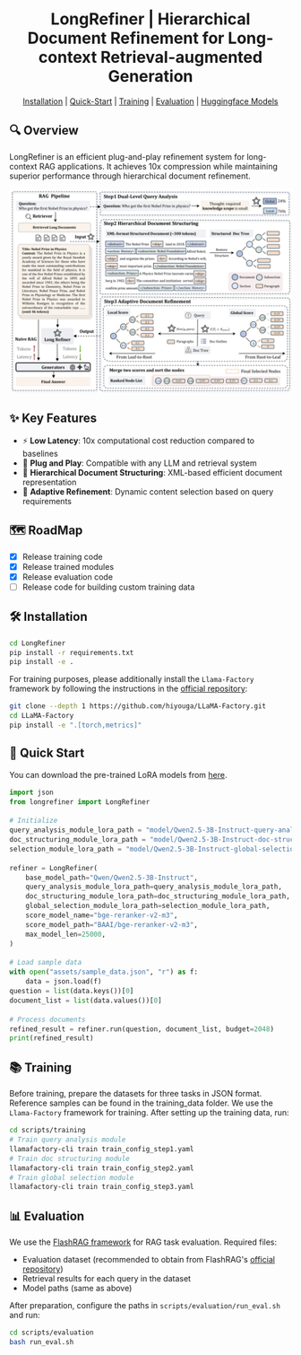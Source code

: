 # <div align="center">LongRefiner | Hierarchical Document Refinement for Long-context Retrieval-augmented Generation</div>

<div align="center">
<p>
<a href="#️-installation">Installation</a> |
<a href="#-quick-start">Quick-Start</a> |
<a href="#-training">Training</a> |
<a href="#-evaluation">Evaluation</a> |
<a href='https://huggingface.co/collections/jinjiajie/longrefiner-683ac32af1dc861d4c5d00e2'>Huggingface Models</a>
</p>
</div>

## 🔍 Overview

LongRefiner is an efficient plug-and-play refinement system for long-context RAG applications. It achieves 10x compression while maintaining superior performance through hierarchical document refinement.

<div align="center">
<img src="/assets/main_figure.jpg" width="800px">
</div>

## ✨ Key Features

- ⚡ **Low Latency**: 10x computational cost reduction compared to baselines
- 🔌 **Plug and Play**: Compatible with any LLM and retrieval system
- 📑 **Hierarchical Document Structuring**: XML-based efficient document representation 
- 🔄 **Adaptive Refinement**: Dynamic content selection based on query requirements

## 🗺️ RoadMap

- [x] Release training code
- [x] Release trained modules
- [x] Release evaluation code
- [ ] Release code for building custom training data

## 🛠️ Installation

```bash
cd LongRefiner
pip install -r requirements.txt
pip install -e .
```

For training purposes, please additionally install the `Llama-Factory` framework by following the instructions in the [official repository](https://github.com/hiyouga/LLaMA-Factory):

```bash
git clone --depth 1 https://github.com/hiyouga/LLaMA-Factory.git
cd LLaMA-Factory
pip install -e ".[torch,metrics]"
```

## 🚀 Quick Start

You can download the pre-trained LoRA models from [here](https://drive.google.com/file/d/1ZCHFwCNggDtZzf_cV4tH5VPZT0mGulaY/view?usp=sharing).

```python
import json
from longrefiner import LongRefiner

# Initialize
query_analysis_module_lora_path = "model/Qwen2.5-3B-Instruct-query-analysis"
doc_structuring_module_lora_path = "model/Qwen2.5-3B-Instruct-doc-structuring"
selection_module_lora_path = "model/Qwen2.5-3B-Instruct-global-selection"

refiner = LongRefiner(
    base_model_path="Qwen/Qwen2.5-3B-Instruct",
    query_analysis_module_lora_path=query_analysis_module_lora_path,
    doc_structuring_module_lora_path=doc_structuring_module_lora_path,
    global_selection_module_lora_path=selection_module_lora_path,
    score_model_name="bge-reranker-v2-m3",
    score_model_path="BAAI/bge-reranker-v2-m3",
    max_model_len=25000,
)

# Load sample data
with open("assets/sample_data.json", "r") as f:
    data = json.load(f)
question = list(data.keys())[0]
document_list = list(data.values())[0]

# Process documents
refined_result = refiner.run(question, document_list, budget=2048)
print(refined_result)
```

## 📚 Training

Before training, prepare the datasets for three tasks in JSON format. Reference samples can be found in the training_data folder. We use the `Llama-Factory` framework for training. After setting up the training data, run:

```bash
cd scripts/training
# Train query analysis module
llamafactory-cli train train_config_step1.yaml  
# Train doc structuring module
llamafactory-cli train train_config_step2.yaml  
# Train global selection module
llamafactory-cli train train_config_step3.yaml  
```

## 📊 Evaluation

We use the [FlashRAG framework](https://github.com/RUC-NLPIR/FlashRAG) for RAG task evaluation. Required files:

- Evaluation dataset (recommended to obtain from FlashRAG's [official repository](https://huggingface.co/datasets/RUC-NLPIR/FlashRAG_datasets))
- Retrieval results for each query in the dataset
- Model paths (same as above)

After preparation, configure the paths in `scripts/evaluation/run_eval.sh` and run:

```bash
cd scripts/evaluation
bash run_eval.sh
```


